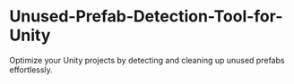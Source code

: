 # Unused-Prefab-Detection-Tool-for-Unity
Optimize your Unity projects by detecting and cleaning up unused prefabs effortlessly.
